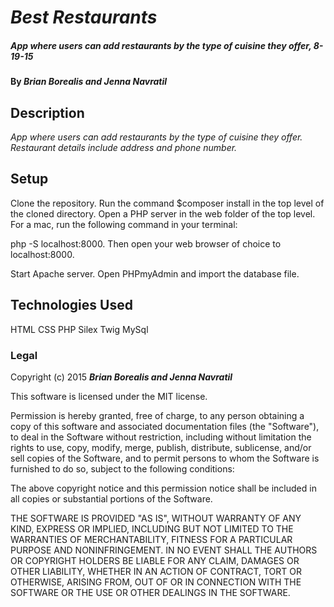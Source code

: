 # _Best Restaurants_

##### _App where users can add restaurants by the type of cuisine they offer, 8-19-15_

#### By _**Brian Borealis and Jenna Navratil**_

## Description

_App where users can add restaurants by the type of cuisine they offer. Restaurant details include address and phone number._

## Setup

Clone the repository. Run the command $composer install in the top level of the cloned directory. Open a PHP server in the web folder of the top level. For a mac, run the following command in your terminal:

php -S localhost:8000. Then open your web browser of choice to localhost:8000.

Start Apache server. Open PHPmyAdmin and import the database file.

## Technologies Used

HTML
CSS
PHP
Silex
Twig
MySql

### Legal


Copyright (c) 2015 **_Brian Borealis and Jenna Navratil_**

This software is licensed under the MIT license.

Permission is hereby granted, free of charge, to any person obtaining a copy
of this software and associated documentation files (the "Software"), to deal
in the Software without restriction, including without limitation the rights
to use, copy, modify, merge, publish, distribute, sublicense, and/or sell
copies of the Software, and to permit persons to whom the Software is
furnished to do so, subject to the following conditions:

The above copyright notice and this permission notice shall be included in
all copies or substantial portions of the Software.

THE SOFTWARE IS PROVIDED "AS IS", WITHOUT WARRANTY OF ANY KIND, EXPRESS OR
IMPLIED, INCLUDING BUT NOT LIMITED TO THE WARRANTIES OF MERCHANTABILITY,
FITNESS FOR A PARTICULAR PURPOSE AND NONINFRINGEMENT. IN NO EVENT SHALL THE
AUTHORS OR COPYRIGHT HOLDERS BE LIABLE FOR ANY CLAIM, DAMAGES OR OTHER
LIABILITY, WHETHER IN AN ACTION OF CONTRACT, TORT OR OTHERWISE, ARISING FROM,
OUT OF OR IN CONNECTION WITH THE SOFTWARE OR THE USE OR OTHER DEALINGS IN
THE SOFTWARE.
